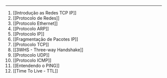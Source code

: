  ---

1. [[Introdução as Redes TCP IP]]
2. [[Protocolo de Redes]]
3. [[Protocolo Ethernet]]
4. [[Protocolo ARP]]
5. [[Protocolo IP]]
6. [[Fragmentação de Pacotes IP]]
7. [[Protocolo TCP]]
8. [[3WHS - Three-way Handshake]]
9. [[Protocolo UDP]]
10. [[Protocolo ICMP]]
11. [[Entendendo o PING]]
12. [[Time To Live - TTL]]


